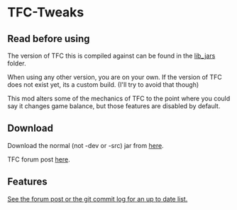 TFC-Tweaks
==========

Read before using
-----------------

The version of TFC this is compiled against can be found in the [lib_jars](lib_jars) folder.

When using any other version, you are on your own. If the version of TFC does not exist yet, its a custom build. (I'll try to avoid that though) 

This mod alters some of the mechanics of TFC to the point where you could say it changes game balance, but those features are disabled by default.

Download
--------

Download the normal (not -dev or -src) jar from [here](https://jenkins.dries007.net/job/TFC-Tweaks/).

TFC forum post [here](http://terrafirmacraft.com/f/topic/8578-).

Features
--------

[See the forum post or the git commit log for an up to date list.](http://terrafirmacraft.com/f/topic/8578-tfc-07924-tfc-tweaks-unifies-water/)
